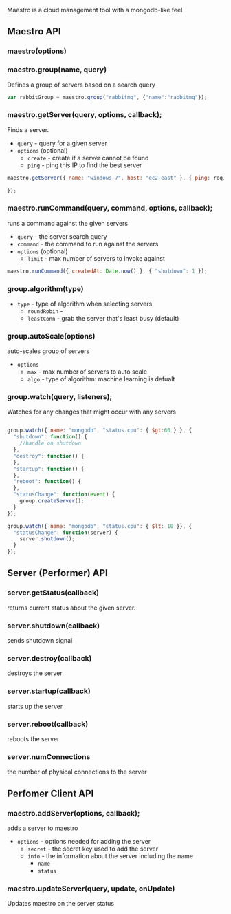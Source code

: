 Maestro is a cloud management tool with a mongodb-like feel

## Maestro API

### maestro(options)


### maestro.group(name, query)

Defines a group of servers based on a search query

```javascript
var rabbitGroup = maestro.group("rabbitmq", {"name":"rabbitmq"});
```

### maestro.getServer(query, options, callback);

Finds a server.

  - `query` - query for a given server
  - `options` (optional)
    - `create` - create if a server cannot be found
    - `ping` - ping this IP to find the best server

```javascript
maestro.getServer({ name: "windows-7", host: "ec2-east" }, { ping: reqIp }, function(err, server) {
  
});
```

### maestro.runCommand(query, command, options, callback);

runs a command against the given servers

  - `query` - the server search query
  - `command` - the command to run against the servers
  - `options` (optional)
    - `limit` - max number of servers to invoke against

```javascript
maestro.runCommand({ createdAt: Date.now() }, { "shutdown": 1 });
```

### group.algorithm(type)

  - `type` - type of algorithm when selecting servers
    - `roundRobin` -
    - `leastConn` - grab the server that's least busy (default)

### group.autoScale(options)

auto-scales group of servers

  - `options`
    - `max` - max number of servers to auto scale
    - `algo` - type of algorithm: machine learning is defualt

### group.watch(query, listeners);

Watches for any changes that might occur with any servers

```javascript

group.watch({ name: "mongodb", "status.cpu": { $gt:60 } }, {
  "shutdown": function() {
    //handle on shutdown
  },
  "destroy": function() {
  },
  "startup": function() {
  },
  "reboot": function() {
  },
  "statusChange": function(event) {
    group.createServer();
  }
});

group.watch({ name: "mongodb", "status.cpu": { $lt: 10 }}, {
  "statusChange": function(server) {
    server.shutdown();
  }
});
```

## Server (Performer) API

### server.getStatus(callback)

returns current status about the given server.

### server.shutdown(callback)

sends shutdown signal

### server.destroy(callback) 

destroys the server

### server.startup(callback)

starts up the server

### server.reboot(callback)

reboots the server

### server.numConnections

the number of physical connections to the server


## Perfomer Client API

### maestro.addServer(options, callback);

adds a server to maestro

  - `options` - options needed for adding the server
    - `secret` - the secret key used to add the server
    - `info` - the information about the server including the name
      - `name` 
      - `status`

### maestro.updateServer(query, update, onUpdate)

Updates maestro on the server status


    





      
      